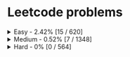 # Leetcode problems
<details>
	<summary>Easy - 2.42% [15 / 620]</summary>

1. [1. Two Sum](https://leetcode.com/problems/two-sum) ([Go](two-sum/main.go))
2. [13. Roman to Integer](https://leetcode.com/problems/roman-to-integer) ([Go](roman-to-integer/main.go))
3. [14. Longest Common Prefix](https://leetcode.com/problems/longest-common-prefix) ([Go](longest-common-prefix/main.go))
4. [27. Remove Element](https://leetcode.com/problems/remove-element) ([Go](remove-element/main.go))
5. [35. Search Insert Position](https://leetcode.com/problems/search-insert-position) ([Go](search-insert-position/main.go))
6. [88. Merge Sorted Array](https://leetcode.com/problems/merge-sorted-array) ([Go](merge-sorted-array/main.go))
7. [125. Valid Palindrome](https://leetcode.com/problems/valid-palindrome) ([Go](valid-palindrome/main.go))
8. [141. Linked List Cycle](https://leetcode.com/problems/linked-list-cycle) ([Go](linked-list-cycle/main.go))
9. [278. First Bad Version](https://leetcode.com/problems/first-bad-version) ([Go](first-bad-version/main.go))
10. [283. Move Zeroes](https://leetcode.com/problems/move-zeroes) ([Go](move-zeroes/main.go))
11. [344. Reverse String](https://leetcode.com/problems/reverse-string) ([Go](reverse-string/main.go))
12. [557. Reverse Words in a String III](https://leetcode.com/problems/reverse-words-in-a-string-iii) ([Go](reverse-words-in-a-string-iii/main.go))
13. [792. Binary Search](https://leetcode.com/problems/binary-search) ([Go](binary-search/main.go))
14. [908. Middle of the Linked List](https://leetcode.com/problems/middle-of-the-linked-list) ([Go](middle-of-the-linked-list/main.go))
15. [1019. Squares of a Sorted Array](https://leetcode.com/problems/squares-of-a-sorted-array) ([Go](squares-of-a-sorted-array/main.go))
</details>
<details>
	<summary>Medium - 0.52% [7 / 1348]</summary>

1. [3. Longest Substring Without Repeating Characters](https://leetcode.com/problems/longest-substring-without-repeating-characters) ([Go](longest-substring-without-repeating-characters/main.go))
2. [19. Remove Nth Node From End of List](https://leetcode.com/problems/remove-nth-node-from-end-of-list) ([Go](remove-nth-node-from-end-of-list/main.go))
3. [61. Rotate List](https://leetcode.com/problems/rotate-list) ([Go](rotate-list/main.go))
4. [142. Linked List Cycle II](https://leetcode.com/problems/linked-list-cycle-ii) ([Go](linked-list-cycle-ii/main.go))
5. [167. Two Sum II - Input Array Is Sorted](https://leetcode.com/problems/two-sum-ii-input-array-is-sorted) ([Go](two-sum-ii-input-array-is-sorted/main.go))
6. [189. Rotate Array](https://leetcode.com/problems/rotate-array) ([Go](rotate-array/main.go))
7. [962. Flip String to Monotone Increasing](https://leetcode.com/problems/flip-string-to-monotone-increasing) ([Go](flip-string-to-monotone-increasing/main.go))
</details>
<details>
	<summary>Hard - 0% [0 / 564]</summary>

</details>